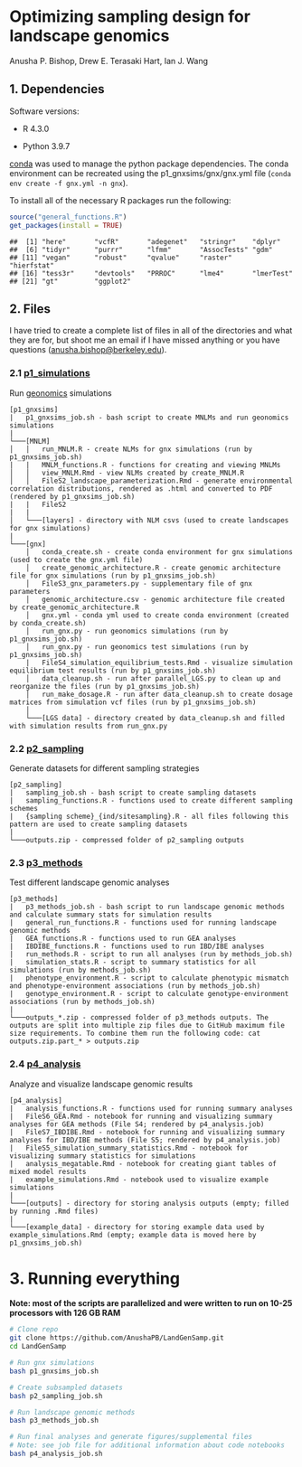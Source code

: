 Optimizing sampling design for landscape genomics
================
Anusha P. Bishop, Drew E. Terasaki Hart, Ian J. Wang

## 1\. Dependencies

Software versions:

  - R 4.3.0

  - Python 3.9.7

[conda](https://docs.conda.io/en/latest/) was used to manage the python
package dependencies. The conda environment can be recreated using the
p1\_gnxsims/gnx/gnx.yml file (`conda env create -f gnx.yml -n gnx`).

To install all of the necessary R packages run the following:

``` r
source("general_functions.R")
get_packages(install = TRUE)
```

    ##  [1] "here"       "vcfR"       "adegenet"   "stringr"    "dplyr"     
    ##  [6] "tidyr"      "purrr"      "lfmm"       "AssocTests" "gdm"       
    ## [11] "vegan"      "robust"     "qvalue"     "raster"     "hierfstat" 
    ## [16] "tess3r"     "devtools"   "PRROC"      "lme4"       "lmerTest"  
    ## [21] "gt"         "ggplot2"

## 2\. Files

I have tried to create a complete list of files in all of the
directories and what they are for, but shoot me an email if I have
missed anything or you have questions (<anusha.bishop@berkeley.edu>).

### 2.1 [p1\_simulations](https://github.com/AnushaPB/LandGenSamp/tree/main/p1_gnxsims)

Run [geonomics](https://geonomics.readthedocs.io/en/latest/) simulations

    [p1_gnxsims]
    |   p1_gnxsims_job.sh - bash script to create MNLMs and run geonomics simulations
    |
    └───[MNLM]
    │   │   run_MNLM.R - create NLMs for gnx simulations (run by p1_gnxsims_job.sh)
    |   |   MNLM_functions.R - functions for creating and viewing MNLMs
    │   │   view_MNLM.Rmd - view NLMs created by create_MNLM.R
    │   │   FileS2_landscape_parameterization.Rmd - generate environmental correlation distributions, rendered as .html and converted to PDF (rendered by p1_gnxsims_job.sh)
    |   |   FileS2
    |   |   
    │   └───[layers] - directory with NLM csvs (used to create landscapes for gnx simulations)
    |   
    └───[gnx]
        │   conda_create.sh - create conda environment for gnx simulations (used to create the gnx.yml file)
        │   create_genomic_architecture.R - create genomic architecture file for gnx simulations (run by p1_gnxsims_job.sh)
        │   FileS3_gnx_parameters.py - supplementary file of gnx parameters
        │   genomic_architecture.csv - genomic architecture file created by create_genomic_architecture.R
        │   gnx.yml - conda yml used to create conda environment (created by conda_create.sh)
        │   run_gnx.py - run geonomics simulations (run by p1_gnxsims_job.sh)
        │   run_gnx.py - run geonomics test simulations (run by p1_gnxsims_job.sh)
        |   FileS4_simulation_equilibrium_tests.Rmd - visualize simulation equilibrium test results (run by p1_gnxsims_job.sh)
        │   data_cleanup.sh - run after parallel_LGS.py to clean up and reorganize the files (run by p1_gnxsims_job.sh)
        │   run_make_dosage.R - run after data_cleanup.sh to create dosage matrices from simulation vcf files (run by p1_gnxsims_job.sh)
        │   
        └───[LGS data] - directory created by data_cleanup.sh and filled with simulation results from run_gnx.py

### 2.2 [p2\_sampling](https://github.com/AnushaPB/LandGenSamp/tree/main/p2_sampling)

Generate datasets for different sampling strategies

    [p2_sampling]
    |   sampling_job.sh - bash script to create sampling datasets
    |   sampling_functions.R - functions used to create different sampling schemes
    |   {sampling scheme}_{ind/sitesampling}.R - all files following this pattern are used to create sampling datasets 
    |   
    └───outputs.zip - compressed folder of p2_sampling outputs

### 2.3 [p3\_methods](https://github.com/AnushaPB/LandGenSamp/tree/main/p3_methods)

Test different landscape genomic analyses

    [p3_methods]
    |   p3_methods_job.sh - bash script to run landscape genomic methods and calculate summary stats for simulation results
    |   general_run_functions.R - functions used for running landscape genomic methods
    |   GEA_functions.R - functions used to run GEA analyses
    |   IBDIBE_functions.R - functions used to run IBD/IBE analyses
    |   run_methods.R - script to run all analyses (run by methods_job.sh)
    |   simulation_stats.R - script to summary statistics for all simulations (run by methods_job.sh)
    |   phenotype_environment.R - script to calculate phenotypic mismatch and phenotype-environment associations (run by methods_job.sh)
    |   genotype_environment.R - script to calculate genotype-environment associations (run by methods_job.sh)
    |  
    └───outputs_*.zip - compressed folder of p3_methods outputs. The outputs are split into multiple zip files due to GitHub maximum file size requirements. To combine them run the following code: cat outputs.zip.part_* > outputs.zip

### 2.4 [p4\_analysis](https://github.com/AnushaPB/LandGenSamp/tree/main/p4_analysis)

Analyze and visualize landscape genomic results

    [p4_analysis]
    |   analysis_functions.R - functions used for running summary analyses
    |   FileS6_GEA.Rmd - notebook for running and visualizing summary analyses for GEA methods (File S4; rendered by p4_analysis.job)
    |   FileS7_IBDIBE.Rmd - notebook for running and visualizing summary analyses for IBD/IBE methods (File S5; rendered by p4_analysis.job)
    |   FileS5_simulation_summary_statistics.Rmd - notebook for visualizing summary statistics for simulations
    |   analysis_megatable.Rmd - notebook for creating giant tables of mixed model results
    |   example_simulations.Rmd - notebook used to visualize example simulations
    |  
    └───[outputs] - directory for storing analysis outputs (empty; filled by running .Rmd files)
    |  
    └───[example_data] - directory for storing example data used by example_simulations.Rmd (empty; example data is moved here by p1_gnxsims_job.sh)

# 3\. Running everything

**Note: most of the scripts are parallelized and were written to run on
10-25 processors with 126 GB RAM**

``` bash
# Clone repo
git clone https://github.com/AnushaPB/LandGenSamp.git
cd LandGenSamp

# Run gnx simulations
bash p1_gnxsims_job.sh

# Create subsampled datasets
bash p2_sampling_job.sh

# Run landscape genomic methods
bash p3_methods_job.sh

# Run final analyses and generate figures/supplemental files
# Note: see job file for additional information about code notebooks
bash p4_analysis_job.sh
```
